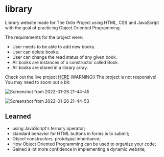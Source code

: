 # library
Library website made for The Odin Project using HTML, CSS and JavaScript with the goal of practicing Object Oriented Programming.

The requirements for the project were:
- User needs to be able to add new books.
- User can delete books.
- User can change the read status of any given book.
- All books are instances of a constructor called Book.
- All books are stored in a library array.

Check out the live project [HERE](https://jbiers.github.io/library/) (WARNING!) The project is not responsive! You may need to zoom out a bit.

![Screenshot from 2022-01-26 21-44-45](https://user-images.githubusercontent.com/85142222/151277473-4a7b2f24-874b-4404-8637-55439423a801.png)

![Screenshot from 2022-01-26 21-44-53](https://user-images.githubusercontent.com/85142222/151277477-df4a8c20-f818-4053-a973-cfded1db11c0.png)

## Learned
- using JavaScript's ternary operator;
- standard behavior for HTML buttons in forms is to submit;
- Object constructors, prototypal inheritance;
- How Object Oriented Programming can be used to organize your code;
- Gained a lot more confidence in implementing a dynamic website;
